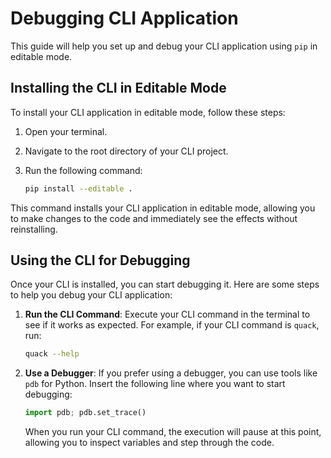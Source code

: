 # Debugging CLI Application

This guide will help you set up and debug your CLI application using `pip` in editable mode.

## Installing the CLI in Editable Mode

To install your CLI application in editable mode, follow these steps:

1. Open your terminal.
2. Navigate to the root directory of your CLI project.
3. Run the following command:

    ```bash
    pip install --editable .
    ```

This command installs your CLI application in editable mode, allowing you to make changes to the code and immediately see the effects without reinstalling.

## Using the CLI for Debugging

Once your CLI is installed, you can start debugging it. Here are some steps to help you debug your CLI application:

1. **Run the CLI Command**: Execute your CLI command in the terminal to see if it works as expected. For example, if your CLI command is `quack`, run:

    ```bash
    quack --help
    ```

3. **Use a Debugger**: If you prefer using a debugger, you can use tools like `pdb` for Python. Insert the following line where you want to start debugging:

    ```python
    import pdb; pdb.set_trace()
    ```

    When you run your CLI command, the execution will pause at this point, allowing you to inspect variables and step through the code.


